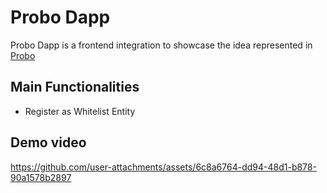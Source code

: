 # Probo Dapp
Probo Dapp is a frontend integration to showcase the idea represented in [Probo](https://github.com/yumingchangsabodota/Probo)

## Main Functionalities
- Register as Whitelist Entity


## Demo video
https://github.com/user-attachments/assets/6c8a6764-dd94-48d1-b878-90a1578b2897

